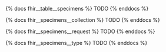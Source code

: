 {% docs fhir__table__specimens %}
TODO
{% enddocs %}

{% docs fhir__specimens__collection %}
TODO
{% enddocs %}

{% docs fhir__specimens__request %}
TODO
{% enddocs %}

{% docs fhir__specimens__type %}
TODO
{% enddocs %}
